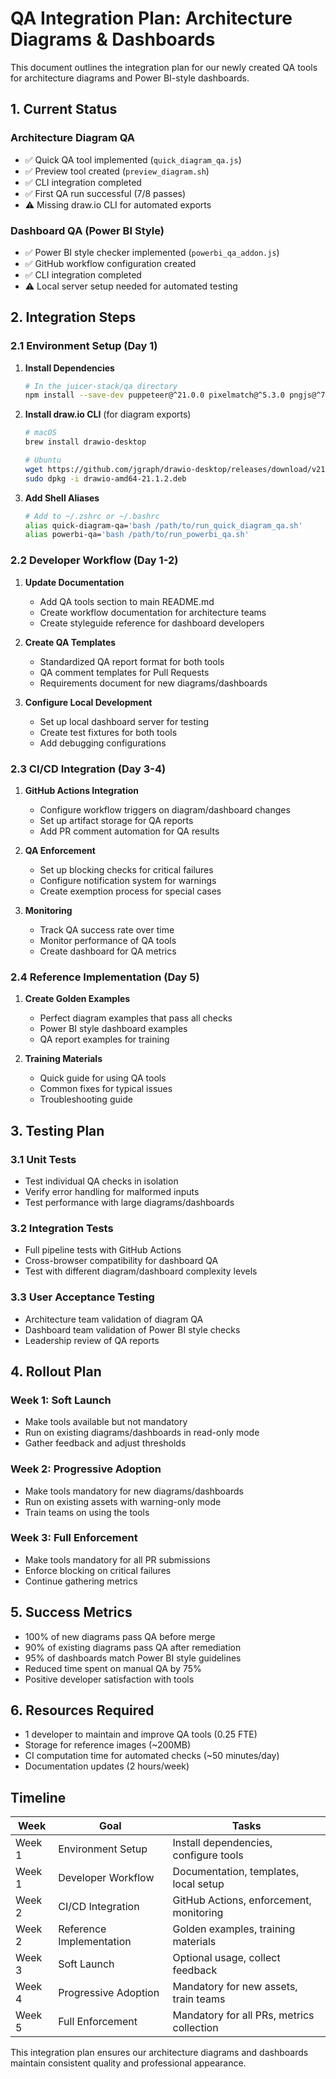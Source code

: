 # QA Integration Plan: Architecture Diagrams & Dashboards

This document outlines the integration plan for our newly created QA tools for architecture diagrams and Power BI-style dashboards.

## 1. Current Status

### Architecture Diagram QA
- ✅ Quick QA tool implemented (`quick_diagram_qa.js`)
- ✅ Preview tool created (`preview_diagram.sh`) 
- ✅ CLI integration completed
- ✅ First QA run successful (7/8 passes)
- ⚠️ Missing draw.io CLI for automated exports

### Dashboard QA (Power BI Style)
- ✅ Power BI style checker implemented (`powerbi_qa_addon.js`)
- ✅ GitHub workflow configuration created
- ✅ CLI integration completed
- ⚠️ Local server setup needed for automated testing

## 2. Integration Steps

### 2.1 Environment Setup (Day 1)

1. **Install Dependencies**
   ```bash
   # In the juicer-stack/qa directory
   npm install --save-dev puppeteer@^21.0.0 pixelmatch@^5.3.0 pngjs@^7.0.0 axe-core@^4.7.0
   ```

2. **Install draw.io CLI** (for diagram exports)
   ```bash
   # macOS
   brew install drawio-desktop
   
   # Ubuntu
   wget https://github.com/jgraph/drawio-desktop/releases/download/v21.1.2/drawio-amd64-21.1.2.deb
   sudo dpkg -i drawio-amd64-21.1.2.deb
   ```

3. **Add Shell Aliases**
   ```bash
   # Add to ~/.zshrc or ~/.bashrc
   alias quick-diagram-qa='bash /path/to/run_quick_diagram_qa.sh'
   alias powerbi-qa='bash /path/to/run_powerbi_qa.sh'
   ```

### 2.2 Developer Workflow (Day 1-2)

1. **Update Documentation**
   - Add QA tools section to main README.md
   - Create workflow documentation for architecture teams
   - Create styleguide reference for dashboard developers

2. **Create QA Templates**
   - Standardized QA report format for both tools
   - QA comment templates for Pull Requests
   - Requirements document for new diagrams/dashboards

3. **Configure Local Development**
   - Set up local dashboard server for testing
   - Create test fixtures for both tools
   - Add debugging configurations

### 2.3 CI/CD Integration (Day 3-4)

1. **GitHub Actions Integration**
   - Configure workflow triggers on diagram/dashboard changes
   - Set up artifact storage for QA reports
   - Add PR comment automation for QA results

2. **QA Enforcement**
   - Set up blocking checks for critical failures
   - Configure notification system for warnings
   - Create exemption process for special cases

3. **Monitoring**
   - Track QA success rate over time
   - Monitor performance of QA tools
   - Create dashboard for QA metrics

### 2.4 Reference Implementation (Day 5)

1. **Create Golden Examples**
   - Perfect diagram examples that pass all checks
   - Power BI style dashboard examples
   - QA report examples for training

2. **Training Materials**
   - Quick guide for using QA tools
   - Common fixes for typical issues
   - Troubleshooting guide

## 3. Testing Plan

### 3.1 Unit Tests

- Test individual QA checks in isolation
- Verify error handling for malformed inputs
- Test performance with large diagrams/dashboards

### 3.2 Integration Tests

- Full pipeline tests with GitHub Actions
- Cross-browser compatibility for dashboard QA
- Test with different diagram/dashboard complexity levels

### 3.3 User Acceptance Testing

- Architecture team validation of diagram QA
- Dashboard team validation of Power BI style checks
- Leadership review of QA reports

## 4. Rollout Plan

### Week 1: Soft Launch
- Make tools available but not mandatory
- Run on existing diagrams/dashboards in read-only mode
- Gather feedback and adjust thresholds

### Week 2: Progressive Adoption
- Make tools mandatory for new diagrams/dashboards
- Run on existing assets with warning-only mode
- Train teams on using the tools

### Week 3: Full Enforcement
- Make tools mandatory for all PR submissions
- Enforce blocking on critical failures
- Continue gathering metrics

## 5. Success Metrics

- 100% of new diagrams pass QA before merge
- 90% of existing diagrams pass QA after remediation
- 95% of dashboards match Power BI style guidelines
- Reduced time spent on manual QA by 75%
- Positive developer satisfaction with tools

## 6. Resources Required

- 1 developer to maintain and improve QA tools (0.25 FTE)
- Storage for reference images (~200MB)
- CI computation time for automated checks (~50 minutes/day)
- Documentation updates (2 hours/week)

## Timeline

| Week | Goal | Tasks |
|------|------|-------|
| Week 1 | Environment Setup | Install dependencies, configure tools |
| Week 1 | Developer Workflow | Documentation, templates, local setup |
| Week 2 | CI/CD Integration | GitHub Actions, enforcement, monitoring |
| Week 2 | Reference Implementation | Golden examples, training materials |
| Week 3 | Soft Launch | Optional usage, collect feedback |
| Week 4 | Progressive Adoption | Mandatory for new assets, train teams |
| Week 5 | Full Enforcement | Mandatory for all PRs, metrics collection |

This integration plan ensures our architecture diagrams and dashboards maintain consistent quality and professional appearance.